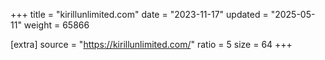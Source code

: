 +++
title = "kirillunlimited.com"
date = "2023-11-17"
updated = "2025-05-11"
weight = 65866

[extra]
source = "https://kirillunlimited.com/"
ratio = 5
size = 64
+++
